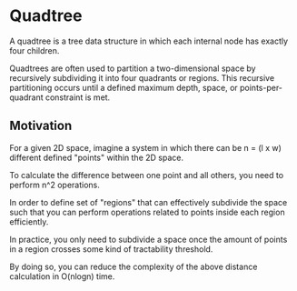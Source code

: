 # Quadtree

A quadtree is a tree data structure in which each internal node has exactly four children. 

Quadtrees are often used to partition a two-dimensional space by recursively subdividing it into four quadrants or regions. This recursive partitioning occurs until a defined maximum depth, space, or points-per-quadrant constraint is met.

## Motivation

For a given 2D space, imagine a system in which there can be n = (l x w) different defined "points" within the 2D space.

To calculate the difference between one point and all others, you need to perform n^2 operations.

In order to define set of "regions" that can effectively subdivide the space such that you can perform operations related to points inside each region efficiently.

In practice, you only need to subdivide a space once the amount of points in a region crosses some kind of tractability threshold.

By doing so, you can reduce the complexity of the above distance calculation in O(nlogn) time.
